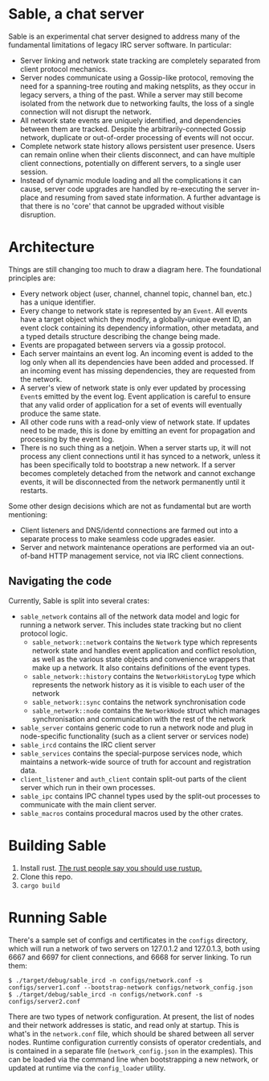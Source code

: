 # Sable, a chat server

Sable is an experimental chat server designed to address many of the fundamental limitations of legacy
IRC server software. In particular:

 * Server linking and network state tracking are completely separated from client protocol mechanics.
 * Server nodes communicate using a Gossip-like protocol, removing the need for a spanning-tree routing
   and making netsplits, as they occur in legacy servers, a thing of the past. While a server may still
   become isolated from the network due to networking faults, the loss of a single connection will not
   disrupt the network.
 * All network state events are uniquely identified, and dependencies between them are tracked. Despite
   the arbitrarily-connected Gossip network, duplicate or out-of-order processing of events will not
   occur.
 * Complete network state history allows persistent user presence. Users can remain online when their
   clients disconnect, and can have multiple client connections, potentially on different servers, to
   a single user session.
 * Instead of dynamic module loading and all the complications it can cause, server code upgrades are
   handled by re-executing the server in-place and resuming from saved state information. A further
   advantage is that there is no 'core' that cannot be upgraded without visible disruption.

# Architecture

Things are still changing too much to draw a diagram here. The foundational principles are:

 * Every network object (user, channel, channel topic, channel ban, etc.) has a unique identifier.
 * Every change to network state is represented by an `Event`. All events have a target object which
   they modify, a globally-unique event ID, an event clock containing its dependency information, other
   metadata, and a typed details structure describing the change being made.
 * Events are propagated between servers via a gossip protocol.
 * Each server maintains an event log. An incoming event is added to the log only when all its
   dependencies have been added and processed. If an incoming event has missing dependencies, they are
   requested from the network.
 * A server's view of network state is only ever updated by processing `Event`s emitted by the event log.
   Event application is careful to ensure that any valid order of application for a set of events will
   eventually produce the same state.
 * All other code runs with a read-only view of network state. If updates need to be made, this is done
   by emitting an event for propagation and processing by the event log.
 * There is no such thing as a netjoin. When a server starts up, it will not process any client
   connections until it has synced to a network, unless it has been specifically told to bootstrap a new
   network. If a server becomes completely detached from the network and cannot exchange events, it will
   be disconnected from the network permanently until it restarts.

Some other design decisions which are not as fundamental but are worth mentioning:

 * Client listeners and DNS/identd connections are farmed out into a separate process to make seamless
   code upgrades easier.
 * Server and network maintenance operations are performed via an out-of-band HTTP management service,
   not via IRC client connections.

## Navigating the code

Currently, Sable is split into several crates:

  * `sable_network` contains all of the network data model and logic for running a network server. This
    includes state tracking but no client protocol logic.
    * `sable_network::network` contains the `Network` type which represents network state and handles
      event application and conflict resolution, as well as the various state objects and convenience wrappers
      that make up a network. It also contains definitions of the event types.
    * `sable_network::history` contains the `NetworkHistoryLog` type which represents the network history
      as it is visible to each user of the network
    * `sable_network::sync` contains the network synchronisation code
    * `sable_network::node` contains the `NetworkNode` struct which manages synchronisation and communication
      with the rest of the network
  * `sable_server` contains generic code to run a network node and plug in node-specific functionality (such
    as a client server or services node)
  * `sable_ircd` contains the IRC client server
  * `sable_services` contains the special-purpose services node, which maintains a network-wide source of
    truth for account and registration data.
  * `client_listener` and `auth_client` contain split-out parts of the client server which run in their
    own processes.
  * `sable_ipc` contains IPC channel types used by the split-out processes to communicate with the main
    client server.
  * `sable_macros` contains procedural macros used by the other crates.

# Building Sable

1. Install rust. [The rust people say you should use rustup.](https://www.rust-lang.org/tools/install)
2. Clone this repo.
3. `cargo build`

# Running Sable

There's a sample set of configs and certificates in the `configs` directory, which will run a network of
two servers on 127.0.1.2 and 127.0.1.3, both using 6667 and 6697 for client connections, and 6668 for server
linking. To run them:

```
$ ./target/debug/sable_ircd -n configs/network.conf -s configs/server1.conf --bootstrap-network configs/network_config.json
$ ./target/debug/sable_ircd -n configs/network.conf -s configs/server2.conf
```

There are two types of network configuration. At present, the list of nodes and their network addresses
is static, and read only at startup. This is what's in the `network.conf` file, which should be shared
between all server nodes. Runtime configuration currently consists of operator credentials, and is
contained in a separate file (`network_config.json` in the examples). This can be loaded via the command
line when bootstrapping a new network, or updated at runtime via the `config_loader` utility.